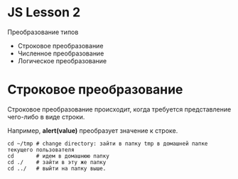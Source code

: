 # JS Lesson 2

Преобразование типов

* Строковое преобразование
* Численное преобразование
* Логическое преобразование



# Строковое преобразование
Строковое преобразование происходит, когда требуется представление чего-либо в виде строки.

Например, **alert(value)** преобразует значение к строке.

```
cd ~/tmp # change directory: зайти в папку tmp в домашней папке текущего пользователя
cd       # идем в домашнюю папку
cd ./    # зайти в эту же папку
cd ../   # выйти на папку выше.

```
